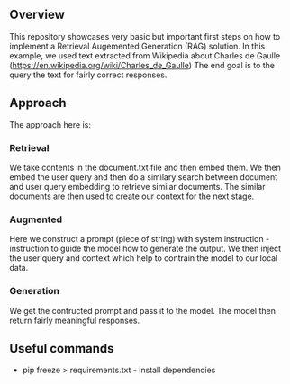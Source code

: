 ## Overview
This repository showcases very basic but important first steps on how to implement a Retrieval Augemented Generation (RAG) solution.
In this example, we used text extracted from Wikipedia about Charles de Gaulle (https://en.wikipedia.org/wiki/Charles_de_Gaulle)
The end goal is to the query the text for fairly correct responses.

## Approach
The approach here is:
### Retrieval
We take contents in the document.txt file and then embed them.
We then embed the user query and then do a similary search between document and user query embedding to retrieve similar documents.
The similar documents are then used to create our context for the next stage.
### Augmented
Here we construct a prompt (piece of string) with system instruction - instruction to guide the model how to generate the output. We then inject the user query and context which help to contrain the model to our local data. 
### Generation
We get the contructed prompt and pass it to the model. The model then return fairly meaningful responses.
## Useful commands
 - pip freeze > requirements.txt - install dependencies